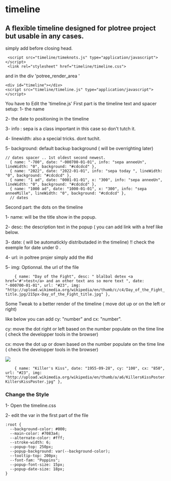 # timeline
## A flexible timeline designed for plotree project but usable in any cases. 

simply add  before closing head.
```<script src="timeline/d3.v2.min.js" type="application/javascript"></script>
 <script src="timeline/timeknots.js" type="application/javascript"></script>
 <link rel="stylesheet" href="timeline/timeline.css">
 ```
 
  and in the div 'potree_render_area '  
```
<div id="timeline"></div>
<script src="timeline/timeline.js" type="application/javascript"></script>
  ```
  You have to Edit the 'timeline.js'
  First part is the timeline text and spacer setup: 
  1- the name
  
  2- the date to positioning in the timeline
  
  3- info : sepa is a class important in this case so don't tutch it. 
  
  4- linewidth: also a special tricks. dont tuchit.
  
  5- background: default backup background ( will be overrighting later) 
  
  ```
  // dates spacer .. 1st oldest second newest.  
    { name: "-700", date: "-000700-01-01", info: "sepa anneeUn", lineWidth: "0", background: "#cdcdcd" },
    { name: "2022", date: "2022-01-01", info: "sepa today ", lineWidth: "0", background: "#cdcdcd" },
    { name: "1 ad", date: "0001-01-01", x: "300", info: "sepa anneeUn", lineWidth: "0", background: "#cdcdcd" },
    { name: "1000 ad", date: "1000-01-01", x: "300", info: "sepa anneeMille", lineWidth: "0", background: "#cdcdcd" },
    // dates
 ```
 Second part:  the dots on the timeline
 
   1- name: will be the title show in the popup.
   
   2- desc: the description text in the popup ( you can add link with a href like below.
   
   3- date: ( will be automatickly distributaded in the timeline) !! check the exemple for date under 0 .
   
   4- url: in poltree projer simply add the #id 
   
   5- img: Optionnal. the url of the file
   

   ```     { name: "Day of the Fight", desc: " blalbal detex <a href='#'>test</a> and an other text ans so more text ", date: "-000700-01-01", url: "#23", img: "http://upload.wikimedia.org/wikipedia/en/thumb/c/c4/Day_of_the_Fight_title.jpg/215px-Day_of_the_Fight_title.jpg" }, ```
   
   Some Tweak to a better render of the timeline ( move dot up or on the left or right) 
   
   like below you can add cy: "number" and cx: "number".
   
   cy: move the dot right or left based on the number populate on the time line ( check the developper tools in the browser) 
   
   cx: move the dot up or down based on the number populate on the time line ( check the developper tools in the browser) 
   
   ![](https://6clicks.ch/uploads/poltree-cx.jpg)
   
   
   ```
       { name: "Killer's Kiss", date: "1955-09-28", cy: "100", cx: "850", url: "#23", img: "http://upload.wikimedia.org/wikipedia/en/thumb/a/a6/KillersKissPoster.jpg/220px-KillersKissPoster.jpg" },
```
### Change the Style

1- Open the timeline.css

2- edit the var in the first part of the file 

```
:root {
  --background-color: #000;
  --main-color: #7083a4;
  --alternate-color: #fff;
  --stroke-width: 6;
  --popup-top: 250px;
  --popup-background: var(--background-color);
  --tooltip-top: 200px;
  --font-fam: "Poppins";
  --popup-font-size: 15px;
  --popup-date-size: 18px;
}

```


    
    
   
  
